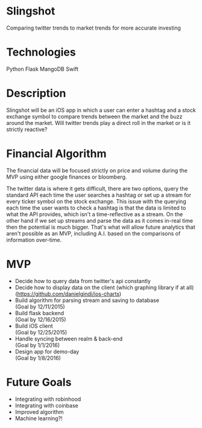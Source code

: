 # Slingshot
Comparing twitter trends to market trends for more accurate investing

# Technologies
Python
Flask
MangoDB
Swift

# Description
Slingshot will be an iOS app in which a user can enter a hashtag and a stock exchange symbol to compare trends between the market and the buzz around the market. Will twitter trends play a direct roll in the market or is it strictly reactive?

# Financial Algorithm
The financial data will be focused strictly on price and volume during the MVP using either google finances or bloomberg.

The twitter data is where it gets difficult, there are two options, query the standard API each time the user searches a hashtag or set up a stream for every ticker symbol on the stock exchange. This issue with the querying each time the user wants to check a hashtag is that the data is limited to what the API provides, which isn't a time-reflective as a stream. On the other hand if we set up streams and parse the data as it comes in-real time then the potential is much bigger. That's what will allow future analytics that aren't possible as an MVP, including A.I. based on the comparisons of information over-time.

# MVP
- Decide how to query data from twitter's api constantly  
- Decide how to display data on the client (which graphing library if at all) (https://github.com/danielgindi/ios-charts)  
- Build algorithm for parsing stream and saving to database  
(Goal by 12/11/2015)  
- Build flask backend  
(Goal by 12/16/2015)  
- Build iOS client  
(Goal by 12/25/2015)  
- Handle syncing between realm & back-end  
(Goal by 1/1/2016)  
- Design app for demo-day  
(Goal by 1/8/2016)  

# Future Goals
- Integrating with robinhood  
- Integrating with coinbase  
- Improved algorithm  
- Machine learning?!

